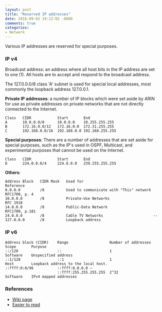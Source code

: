 ```yaml
---
layout: post
title: "Reserved IP addresses"
date: 2016-09-02 19:22:02 -0800
comments: true
categories: 
- Network
---
```


Various IP addresses are reserved for special purposes.

### IP v4

Broadcast address: an address where all host bits in the IP address are set to one (1). 
All hosts are to accept and respond to the broadcast address.

The 127.0.0.0/8 class 'A' subnet is used for special local addresses, most commonly the loopback address 127.0.0.1.

**Private IP addresses**: a number of IP blocks which were set aside by ARIN for use as private addresses on private networks that are not directly connected to the Internet.

``` plain Private IP addresses
Class   CIDR            Start       End
A       10.0.0.0/8	    10.0.0.0	10.255.255.255
B       172.16.0.0/12	172.16.0.0	172.31.255.255
C       192.168.0.0/16  192.168.0.0	192.168.255.255
```

**Special purposes**: There are a number of addresses that are set aside for special purposes, such as the IP's used in OSPF, Multicast, and experimental purposes that cannot be used on the Internet.

``` plain Reserved for multicast
Class   CIDR            Start       End
D       224.0.0.0/4	    224.0.0.0	239.255.255.255
```

**Others**:

```
Address Block	CIDR Mask	Used for	                            Reference
0.0.0.0         /8	        Used to communicate with "This" network	RFC1700, p. 4
10.0.0.0	    /8	        Private-Use Networks	                RFC 1918
14.0.0.0	    /8	        Public-Data Network	                    RFC1700, p.181
24.0.0.0	    /8	        Cable TV Networks	                    --
127.0.0.0	    /8	        Loopback address
```

### IP v6

``` plain Important adress blocks
Address block (CIDR)    Range	                Number of addresses Scope       Purpose
::/128	                ::	                    1	                Software	Unspecified address
::1/128	                ::1	                    1	                Host	    Loopback address to the local host.
::ffff:0:0/96	        ::ffff:0.0.0.0 –
                        ::ffff:255.255.255.255	2^32                Software    IPv4 mapped addresses
```

### References

* [Wiki page](https://en.wikipedia.org/wiki/Reserved_IP_addresses)
* [Easier to read](http://www.inetdaemon.com/tutorials/internet/ip/addresses/special.shtml)
